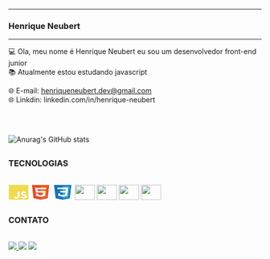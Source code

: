 _____________________________________________
### Henrique Neubert
_____________________________________________

  💻 Ola, meu nome é Henrique Neubert eu sou um desenvolvedor front-end junior </br>
  📚 Atualmente estou estudando javascript </br>
  
  🌐 E-mail: henriqueneubert.dev@gmail.com </br>
  🌐 Linkdin: linkedin.com/in/henrique-neubert </br>
    
##   

</br>

 ![Anurag's GitHub stats](https://github-readme-stats.vercel.app/api?username=HenriqueNeubert&count_private=true&show_icons=true&theme=onedark&card_width=100&include_all_commits=true)
 
##   

  <h3>
    TECNOLOGIAS
  </h3>

</br>

  <div dir="auto">
  <img align="center" alt="Rafa-Js" height="30" width="40" src="https://raw.githubusercontent.com/devicons/devicon/master/icons/javascript/javascript-plain.svg" style="max-width: 100%;">
  <img align="center" alt="Rafa-HTML" height="30" width="40" src="https://raw.githubusercontent.com/devicons/devicon/master/icons/html5/html5-original.svg" style="max-width: 100%;">
  <img align="center" alt="Rafa-CSS" height="30" width="40" src="https://raw.githubusercontent.com/devicons/devicon/master/icons/css3/css3-original.svg" style="max-width: 100%;">  
          
  <img align="center" height="30" width="40" style="max-width: 100%;" src="https://cdn.jsdelivr.net/gh/devicons/devicon/icons/bootstrap/bootstrap-original-wordmark.svg" />
          
  <img align="center" height="30" width="40" style="max-width: 100%;" src="https://cdn.jsdelivr.net/gh/devicons/devicon/icons/sass/sass-original.svg" />
  
  <img align="center" height="30" width="40" style="max-width: 100%;" src="https://cdn.jsdelivr.net/gh/devicons/devicon/icons/jquery/jquery-original-wordmark.svg" />
  
    
  <img align="center" height="30" width="40" style="max-width: 100%;" src="https://cdn.jsdelivr.net/gh/devicons/devicon/icons/github/github-original-wordmark.svg" />        
         
</div>

##

  <h3>
    CONTATO
  </h3>

</br>

 <div style="display:inline-block; width: 100%;">
  
  <a href="https://www.instagram.com/neubert_dev" rel="nofollow">
    <img src="https://img.shields.io/badge/Instagram-E4405F?style=for-the-badge&logo=instagram&logoColor=white" data-canonical-src="https://img.shields.io/badge/-Instagram-%23E4405F?style=for-the-badge&amp;logo=instagram&amp;logoColor=white" style="max-width: 100%;">
  </a>   	
  
  <a href="mailto:henriqueneubert.dev@gmail.com">
    <img src="https://camo.githubusercontent.com/571384769c09e0c66b45e39b5be70f68f552db3e2b2311bc2064f0d4a9f5983b/68747470733a2f2f696d672e736869656c64732e696f2f62616467652f476d61696c2d4431343833363f7374796c653d666f722d7468652d6261646765266c6f676f3d676d61696c266c6f676f436f6c6f723d7768697465" data-canonical-src="https://img.shields.io/badge/Gmail-D14836?style=for-the-badge&amp;logo=gmail&amp;logoColor=white" style="max-width: 100%;"></a>
  
  <a href="https://www.linkedin.com/in/henrique-neubert" rel="nofollow">
    <img src="https://camo.githubusercontent.com/c00f87aeebbec37f3ee0857cc4c20b21fefde8a96caf4744383ebfe44a47fe3f/68747470733a2f2f696d672e736869656c64732e696f2f62616467652f2d4c696e6b6564496e2d2532333030373742353f7374796c653d666f722d7468652d6261646765266c6f676f3d6c696e6b6564696e266c6f676f436f6c6f723d7768697465" data-canonical-src="https://img.shields.io/badge/-LinkedIn-%230077B5?style=for-the-badge&amp;logo=linkedin&amp;logoColor=white" style="max-width: 100%;">
  </a>  
  
</div>
  
##







